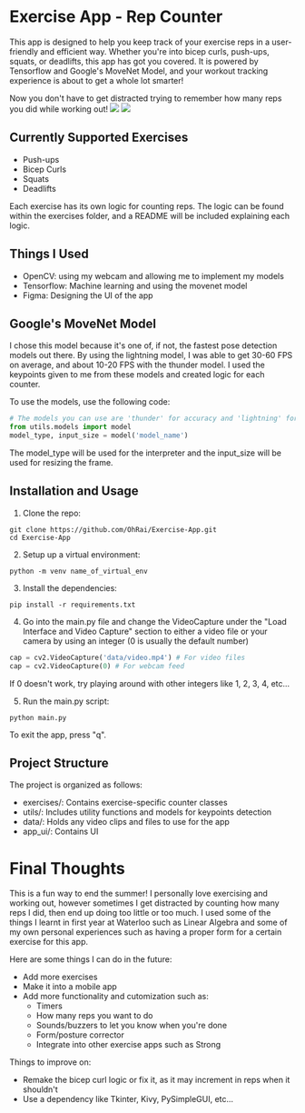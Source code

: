 # Exercise App - Rep Counter

This app is designed to help you keep track of your exercise reps in a user-friendly and efficient way. Whether you're into bicep curls, push-ups, squats, or deadlifts, this app has got you covered. It is powered by Tensorflow and Google's MoveNet Model, and your workout tracking experience is about to get a whole lot smarter!

Now you don't have to get distracted trying to remember how many reps you did while working out!
![](examples/example1.gif)
![](examples/example2.gif)

## Currently Supported Exercises
- Push-ups
- Bicep Curls
- Squats
- Deadlifts

Each exercise has its own logic for counting reps. The logic can be found within the exercises folder, and a README will be included explaining each logic.

## Things I Used
- OpenCV: using my webcam and allowing me to implement my models
- Tensorflow: Machine learning and using the movenet model
- Figma: Designing the UI of the app

## Google's MoveNet Model
I chose this model because it's one of, if not, the fastest pose detection models out there. By using the lightning model, I was able to get 30-60 FPS on average, and about 10-20 FPS with the thunder model. I used the keypoints given to me from these models and created logic for each counter.

To use the models, use the following code: 
```Python
# The models you can use are 'thunder' for accuracy and 'lightning' for speed 
from utils.models import model
model_type, input_size = model('model_name')
```
The model_type will be used for the interpreter and the input_size will be used for resizing the frame.

## Installation and Usage
1. Clone the repo: 
```
git clone https://github.com/OhRai/Exercise-App.git
cd Exercise-App
```

2. Setup up a virtual environment:
```
python -m venv name_of_virtual_env
```

3. Install the dependencies:
```
pip install -r requirements.txt
```

4. Go into the main.py file and change the VideoCapture under the "Load Interface and Video Capture" section to either a video file or your camera by using an integer (0 is usually the default number)
```Python
cap = cv2.VideoCapture('data/video.mp4') # For video files
cap = cv2.VideoCapture(0) # For webcam feed
```
If 0 doesn't work, try playing around with other integers like 1, 2, 3, 4, etc...

5. Run the main.py script:
```
python main.py
```
To exit the app, press "q".

## Project Structure
The project is organized as follows:
- exercises/: Contains exercise-specific counter classes
- utils/: Includes utility functions and models for keypoints detection
- data/: Holds any video clips and files to use for the app
- app_ui/: Contains UI

# Final Thoughts
This is a fun way to end the summer! I personally love exercising and working out, however sometimes I get distracted by counting how many reps I did, then end up doing too little or too much. I used some of the things I learnt in first year at Waterloo such as Linear Algebra and some of my own personal experiences such as having a proper form for a certain exercise for this app.

Here are some things I can do in the future: 
* Add more exercises
* Make it into a mobile app
* Add more functionality and cutomization such as: 
    - Timers
    - How many reps you want to do
    - Sounds/buzzers to let you know when you're done
    - Form/posture corrector
    - Integrate into other exercise apps such as Strong

Things to improve on: 
- Remake the bicep curl logic or fix it, as it may increment in reps when it shouldn't 
- Use a dependency like Tkinter, Kivy, PySimpleGUI, etc...
